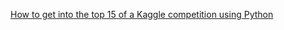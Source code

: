 [How to get into the top 15 of a Kaggle competition using Python](https://www.dataquest.io/blog/kaggle-tutorial/)
